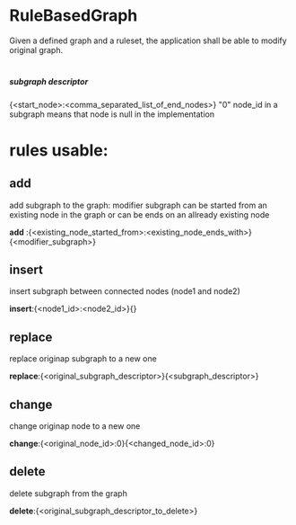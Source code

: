 # RuleBasedGraph
Given a defined graph and a ruleset, the application shall be able to modify original graph.
# 
##### subgraph descriptor
{<start_node>:<comma_separated_list_of_end_nodes>}
"0" node_id in a subgraph means that node is null in the implementation
# rules usable:
## add
add subgraph to the graph:
modifier subgraph can be started from an existing node in the graph
or can be ends on an allready existing node

**add** :{<existing_node_started_from>:<existing_node_ends_with>}{<modifier_subgraph>}


## insert
insert subgraph between connected nodes (node1 and node2)

**insert**:{<node1_id>:<node2_id>}{<subgraph descriptor>}
## replace
replace originap subgraph to a new one

**replace**:{<original_subgraph_descriptor>}{<subgraph_descriptor>}	 

## change
change  originap node to a new one

**change**:{<original_node_id>:0}{<changed_node_id>:0}	

## delete
delete subgraph from the graph

**delete**:{<original_subgraph_descriptor_to_delete>}

## 

